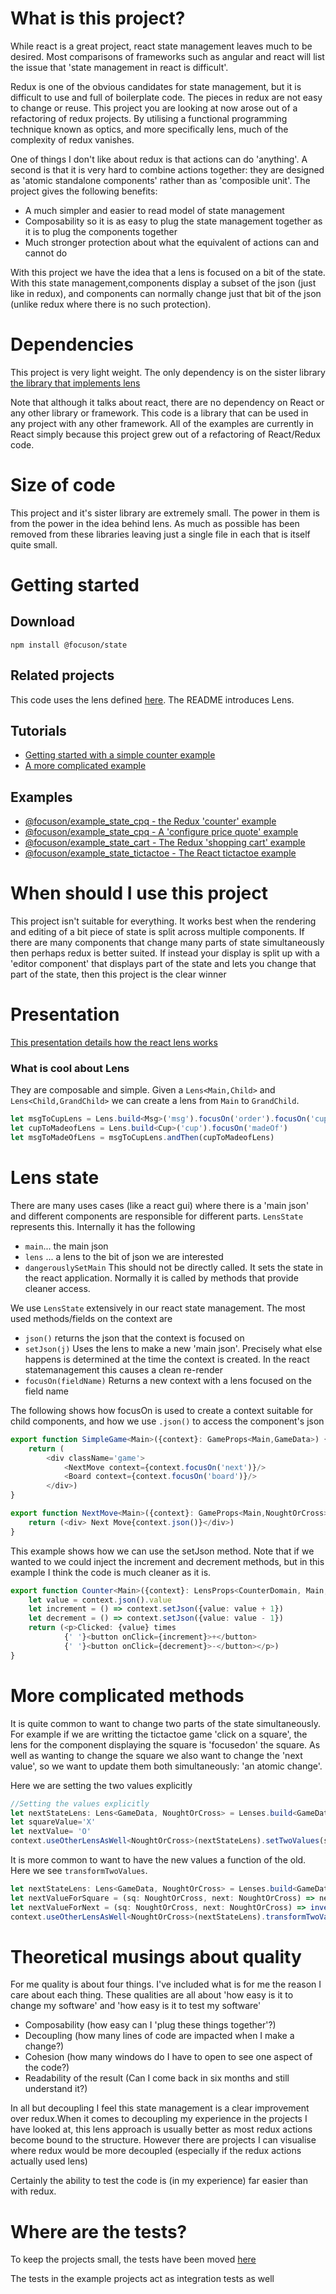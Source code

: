 # What is this project?

While react is a great project, react state management leaves much to be desired. Most comparisons of frameworks such as
angular and react will list the issue that 'state management in react is difficult'.

Redux is one of the obvious candidates for state management, but it is difficult to use and full of boilerplate code.
The pieces in redux are not easy to change or reuse. This project you are looking at now arose out of a refactoring of
redux projects. By utilising a functional programming technique known as optics, and more specifically lens, much of the
complexity of redux vanishes.

One of things I don't like about redux is that actions can do 'anything'. A second is that it is very hard to combine actions together: they
are designed as 'atomic standalone components' rather than as 'composible unit'. The project gives the following benefits:
* A much simpler and easier to read model of state management
* Composability so it is as easy to plug the state management together as it is to plug the components together
* Much stronger protection about what the equivalent of actions can and cannot do

With this project we have the idea that a lens is focused on a bit of the state. With this state management,components display a subset of the json
(just like in redux), and components can normally change just that bit of the json (unlike redux where there is no such
protection).

# Dependencies

This project is very light weight. The only dependency is on the sister library [the library that implements lens](https://www.npmjs.com/package/@focuson/lens)

Note that although it talks about react, there are no dependency on React or any other library or framework. This code
is a library that can be used in any project with any other framework. All of the examples are currently
in React simply because this project grew out of a refactoring of React/Redux code.

# Size of code
This project and it's sister library are extremely small. The power in them is from the power in the
idea behind lens. As much as possible has been removed from these libraries leaving just a single file 
in each that is itself quite small. 

# Getting started

## Download

```shell
npm install @focuson/state
````

## Related projects

This code uses the lens defined [here](https://github.com/phil-rice/ts-lens-react/tree/master/modules/lens). The
README introduces Lens.

## Tutorials
* [Getting started with a simple counter example](https://github.com/focuson-ts/focuson/tree/master/tutorial/counter)
* [A more complicated example](https://github.com/focuson-ts/focuson/tree/master/tutorial/tictactoe)

## Examples
* [@focuson/example_state_cpq - the Redux 'counter' example](https://github.com/focuson-ts/focuson/tree/master/examples/state/counter)
* [@focuson/example_state_cpq - A 'configure price quote' example](https://github.com/focuson-ts/focuson/tree/master/examples/state/cpq)
* [@focuson/example_state_cart - The Redux 'shopping cart' example](https://github.com/focuson-ts/focuson/tree/master/examples/state/shopping-cart)
* [@focuson/example_state_tictactoe - The React tictactoe example](https://github.com/focuson-ts/focuson/tree/master/examples/state/tictactoe)

# When should I use this project

This project isn't suitable for everything. It works best when the rendering and editing of a bit piece of state is
split across multiple components. If there are many components that change many parts of state simultaneously then
perhaps redux is better suited. If instead your display is split up with a 'editor component' that displays part of the
state and lets you change that part of the state, then this project is the clear winner


# Presentation

[This presentation details how the react lens works](https://docs.google.com/presentation/d/e/2PACX-1vRvIfvQHiMw10X9bAek_hK1eE6WDqP8V4X85fJ8gT4RaQU9mPh9yu9j0bRpLnfKEptqwpLqowGy43vK/pub?start=false&loop=false&delayms=3000)


### What is cool about Lens

They are composable and simple. Given a `Lens<Main,Child>` and `Lens<Child,GrandChild>` we can create a lens from `Main`
to `GrandChild`.

```typescript
let msgToCupLens = Lens.build<Msg>('msg').focusOn('order').focusOn('cup')
let cupToMadeofLens = Lens.build<Cup>('cup').focusOn('madeOf')
let msgToMadeOfLens = msgToCupLens.andThen(cupToMadeofLens)
```

# Lens state

There are many uses cases (like a react gui) where there is a 'main json' and different components are responsible for
different parts. `LensState` represents this. Internally it has the following

* `main`... the main json
* `lens` ... a lens to the bit of json we are interested
* `dangerouslySetMain` This should not be directly called. It sets the state in the react application. Normally it is
  called by methods that provide cleaner access.

We use `LensState` extensively in our react state management. The most used methods/fields on the context are

* `json()` returns the json that the context is focused on
* `setJson(j)` Uses the lens to make a new 'main json'. Precisely what else happens is determined at the time the
  context is created. In the react statemanagement this causes a clean re-render
* `focusOn(fieldName)` Returns a new context with a lens focused on the field name

The following shows how focusOn is used to create a context suitable for child components, and how we use `.json()` to
access the component's json
```typescript jsx
export function SimpleGame<Main>({context}: GameProps<Main,GameData>) {
    return (
        <div className='game'>
            <NextMove context={context.focusOn('next')}/>
            <Board context={context.focusOn('board')}/>
        </div>)
}

export function NextMove<Main>({context}: GameProps<Main,NoughtOrCross>) {
    return (<div> Next Move{context.json()}</div>)
}
```

This example shows how we can use the setJson method. Note that if we wanted to we could inject the increment and decrement methods,
but in this example I think the code is much cleaner as it is.

```typescript jsx
export function Counter<Main>({context}: LensProps<CounterDomain, Main, CounterData>) {
    let value = context.json().value
    let increment = () => context.setJson({value: value + 1})
    let decrement = () => context.setJson({value: value - 1})
    return (<p>Clicked: {value} times
            {' '}<button onClick={increment}>+</button>
            {' '}<button onClick={decrement}>-</button></p>)
}
```

# More complicated methods

It is quite common to want to change two parts of the state simultaneously. For example if we are writting the tictactoe game 'click on a square', the lens
for the component displaying the square is 'focusedon' the square. As well as wanting to change the square we also want to change the 'next value', so we
want to update them both simultaneously: 'an atomic change'. 

Here we are setting the two values explicitly
```typescript
//Setting the values explicitly
let nextStateLens: Lens<GameData, NoughtOrCross> = Lenses.build<GameData>('game').focusOn('next')
let squareValue='X'
let nextValue= 'O'
context.useOtherLensAsWell<NoughtOrCross>(nextStateLens).setTwoValues(squareValue,nextValue)
```

It is more common to want to have the new values a function of the old. Here we see `transformTwoValues`. 
```typescript
let nextStateLens: Lens<GameData, NoughtOrCross> = Lenses.build<GameData>('game').focusOn('next')
let nextValueForSquare = (sq: NoughtOrCross, next: NoughtOrCross) => next;
let nextValueForNext = (sq: NoughtOrCross, next: NoughtOrCross) => invert(next);
context.useOtherLensAsWell<NoughtOrCross>(nextStateLens).transformTwoValues(nextValueForSquare, nextValueForNext)
```

# Theoretical musings about quality

For me quality is about four things. I've included what is for me the reason I care about each thing. These qualities
are all about 'how easy is it to change my software' and 'how easy is it to test my software'

* Composability (how easy can I 'plug these things together'?)
* Decoupling (how many lines of code are impacted when I make a change?)
* Cohesion (how many windows do I have to open to see one aspect of the code?)
* Readability of the result (Can I come back in six months and still understand it?)

In all but decoupling I feel this state management is a clear improvement over redux.When it comes to decoupling
my experience in the projects I have looked at, this lens approach is usually better as most redux actions become bound
to the structure. However there are projects I can visualise where redux would be more decoupled (especially if the
redux actions actually used lens)

Certainly the ability to test the code is (in my experience) far easier than with redux.

# Where are the tests?

To keep the projects small, the tests have been moved  [here](https://github.com/focuson-ts/focuson/tree/master/modules/lenstest)

The tests in the example projects act as integration tests as well

